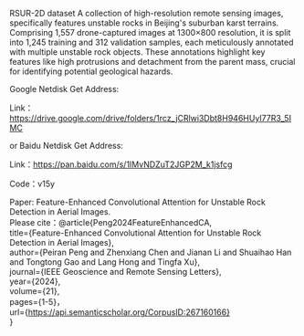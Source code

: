 RSUR-2D dataset
A collection of high-resolution remote sensing images, specifically features unstable rocks in Beijing's suburban karst terrains. Comprising 1,557 drone-captured images at 1300×800 resolution, it is split into 1,245 training and 312 validation samples, each meticulously annotated with multiple unstable rock objects. These annotations highlight key features like high protrusions and detachment from the parent mass, crucial for identifying potential geological hazards.

Google Netdisk Get Address:

Link：https://drive.google.com/drive/folders/1rcz_jCRlwi3Dbt8H946HUyI77R3_5IMC

or Baidu Netdisk Get Address:

Link：https://pan.baidu.com/s/1IMvNDZuT2JGP2M_k1jsfcg 

Code：v15y

Paper: Feature-Enhanced Convolutional Attention for Unstable Rock Detection in Aerial Images.  
Please cite：@article{Peng2024FeatureEnhancedCA,  
  title={Feature-Enhanced Convolutional Attention for Unstable Rock Detection in Aerial Images},  
  author={Peiran Peng and Zhenxiang Chen and Jianan Li and Shuaihao Han and Tongtong Gao and Lang Hong and Tingfa Xu},  
  journal={IEEE Geoscience and Remote Sensing Letters},  
  year={2024},  
  volume={21},  
  pages={1-5}，  
  url={https://api.semanticscholar.org/CorpusID:267160166}  
}
